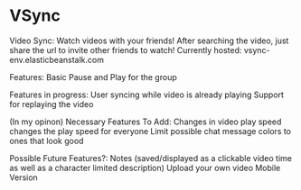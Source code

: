 # VSync
Video Sync:
Watch videos with your friends! After searching the video, just share the url to invite other friends to watch!
Currently hosted: vsync-env.elasticbeanstalk.com

Features:
Basic Pause and Play for the group

Features in progress:
User syncing while video is already playing
Support for replaying the video

(In my opinon) Necessary Features To Add:
Changes in video play speed changes the play speed for everyone
Limit possible chat message colors to ones that look good

Possible Future Features?:
Notes (saved/displayed as a clickable video time as well as a character limited description)
Upload your own video
Mobile Version
